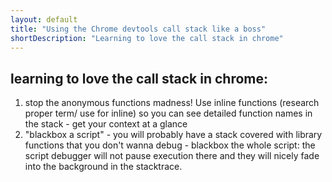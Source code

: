 ```yaml
---
layout: default
title: "Using the Chrome devtools call stack like a boss"
shortDescription: "Learning to love the call stack in chrome"
---
```

## learning to love the call stack in chrome:

1. stop the anonymous functions madness! Use inline functions (research proper term/ use for inline) so you can see detailed function names in the stack - get your context at a glance
2. "blackbox a script" - you will probably have a stack covered with library functions that you don't wanna debug - blackbox the whole script: the script debugger will not pause execution there and they will nicely fade into the background in the stacktrace.
